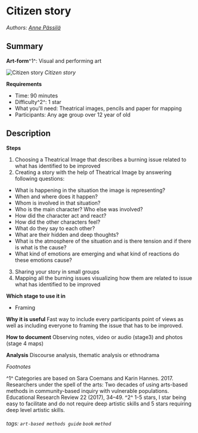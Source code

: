 # Citizen story
*Authors: [Anne Pässilä](https://www.linkedin.com/in/annepassila/)*

Summary
---
**Art-form**^1^: Visual and performing art

![Citizen story](https://parcos-project.eu/wp-content/uploads/2022/06/CitizenStory.jpg)
*Citizen story*

**Requirements**
* Time: 90 minutes
* Difficulty^2^: 1 star
* What you'll need: Theatrical images, pencils and paper for mapping
* Participants: Any age group over 12 year of old

Description
---

**Steps**
1. Choosing a Theatrical Image that describes a burning issue related to what has identified to be improved
2. Creating a story with the help of Theatrical Image by answering following questions:
* What is happening in the situation the image is representing? 
* When and where does it happen? 
* Whom is involved in that situation?
* Who is the main character? Who else was involved? 
* How did the character act and react? 
* How did the other characters feel?  
* What do they say to each other? 
* What are their hidden and deep thoughts? 
* What is the atmosphere of the situation and is there tension and if there is what is the cause?
* What kind of emotions are emerging and what kind of reactions do these emotions cause?
3. Sharing your story in small groups 
4. Mapping all the burning issues visualizing how them are related to issue what has identified to be improved

**Which stage to use it in**
* Framing

**Why it is useful**
Fast way to include every participants point of views as well as including everyone to framing the issue that has to be improved. 

**How to document**
Observing notes, video or audio (stage3) and photos (stage 4 maps)

**Analysis**
Discourse analysis, thematic analysis or ethnodrama

*Footnotes*

^1^ Categories are based on Sara Coemans and Karin Hannes. 2017. Researchers under the spell of the arts: Two decades of using arts-based methods in community-based inquiry with vulnerable populations. Educational Research Review 22 (2017), 34–49.
^2^ 1-5 stars, I star being easy to facilitate and do not require deep artistic skills and 5 stars requiring deep level artistic skills.

###### tags: `art-based methods guide` `book` `method`